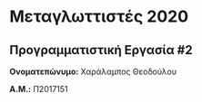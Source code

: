 # Μεταγλωττιστές 2020
## Προγραμματιστική Εργασία #2

**Ονοματεπώνυμο:** Χαράλαμπος Θεοδούλου

**Α.Μ.:** Π2017151


